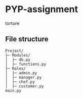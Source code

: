 # PYP-assignment
torture

## File structure
```ascii
Project/
├─ Modules/
│  ├─ db.py
│  ├─ functions.py
├─ Roles/
│  ├─ admin.py
│  ├─ manager.py
│  ├─ chef.py
│  ├─ customer.py
main.py
```

